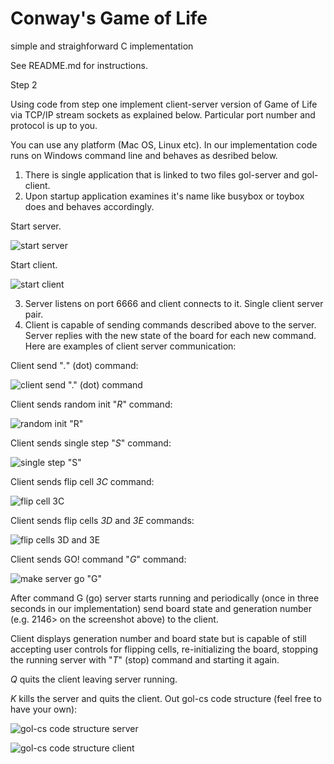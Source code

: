 # Conway's Game of Life
simple and straighforward C implementation

See README.md for instructions.

Step 2

Using code from step one implement client-server version of Game of Life via TCP/IP stream sockets
as explained below. Particular port number and protocol is up to you.

You can use any platform (Mac OS, Linux etc).
In our implementation code runs on Windows command line and behaves as desribed below.

1. There is single application that is linked to two files gol-server and gol-client.
2. Upon startup application examines it's name like busybox or toybox does and behaves accordingly.

Start server.

![start server](https://raw.githubusercontent.com/leo-zspace/cgol.public/master/cs/1.gol-server.png)

Start client.

![start client](https://raw.githubusercontent.com/leo-zspace/cgol.public/master/cs/2.gol-client.png)

3. Server listens on port 6666 and client connects to it. Single client server pair.
4. Client is capable of sending commands described above to the server. 
   Server replies with the new state of the board for each new command.
   Here are examples of client server communication:

Client send "*.*" (dot) command:

![client send "*.*" (dot) command](https://raw.githubusercontent.com/leo-zspace/cgol.public/master/cs/3.gol-client-send-request-dot-command.png)

Client sends random init "*R*" command:

![random init "*R*"](https://raw.githubusercontent.com/leo-zspace/cgol.public/master/cs/4.gol-client-send-random-init-R-command.png)

Client sends single step "*S*" command:

![single step "*S*"](https://raw.githubusercontent.com/leo-zspace/cgol.public/master/cs/5.gol-client-send-step-S-command.png)

Client sends flip cell *3C* command:

![flip cell *3C*](https://raw.githubusercontent.com/leo-zspace/cgol.public/master/cs/6.gol-client-send-flip-3C-command.png)

Client sends flip cells *3D* and *3E* commands:

![flip cells *3D* and *3E*](https://raw.githubusercontent.com/leo-zspace/cgol.public/master/cs/7.gol-client-send-flip-3D-3E-commands.png)

Client sends GO! command "*G*" command:

![make server go "*G*"](https://raw.githubusercontent.com/leo-zspace/cgol.public/master/cs/8.gol-client-send-go-G-command.png)

After command G (go) server starts running and periodically (once in three seconds in our implementation) send 
board state and generation number (e.g. 2146> on the screenshot above) to the client.

Client displays generation number and board state but is capable of still accepting user controls for flipping cells, 
re-initializing the board, stopping the running server with "*T*" (stop) command and starting it again.

*Q* quits the client leaving server running.

*K* kills the server and quits the client.
Out gol-cs code structure (feel free to have your own):

![gol-cs code structure server](https://https://raw.githubusercontent.com/leo-zspace/cgol.public/master/cs/gol-server.png)

![gol-cs code structure client](https://https://raw.githubusercontent.com/leo-zspace/cgol.public/master/cs/gol-client.png)


